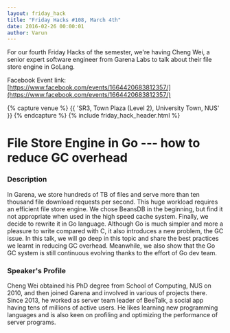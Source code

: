 ```yaml
---
layout: friday_hack
title: "Friday Hacks #108, March 4th"
date: 2016-02-26 00:00:01
author: Varun
---
```


For our fourth Friday Hacks of the semester, we're having Cheng Wei, a senior
expert software engineer from Garena Labs to talk about their file store
engine in GoLang.

Facebook Event link:
[https://www.facebook.com/events/1664420683812357/](https://www.facebook.com/events/1664420683812357/)

{% capture venue %}
    {{ 'SR3, Town Plaza (Level 2), University Town, NUS' }}
{% endcapture %}
{% include friday_hack_header.html %}


# File Store Engine in Go --- how to reduce GC overhead

### Description
In Garena, we store hundreds of TB of files and serve more than ten thousand file download requests per second. This huge workload requires an efficient file store engine. We chose BeansDB in the beginning, but find it not appropriate when used in the high speed cache system. Finally, we decide to rewrite it in Go language. Although Go is much simpler and more a pleasure to write compared with C, it also introduces a new problem, the GC issue. In this talk, we will go deep in this topic and share the best practices we learnt in reducing GC overhead. Meanwhile, we also show that the Go GC system is still continuous evolving thanks to the effort of Go dev team.

### Speaker's Profile

Cheng Wei obtained his PhD degree from School of Computing, NUS on 2010, and then joined Garena and involved in various of projects there. Since 2013, he worked as server team leader of BeeTalk, a social app having tens of millions of active users. He likes learning new programming languages and is also keen on profiling and optimizing the performance of server programs. 
